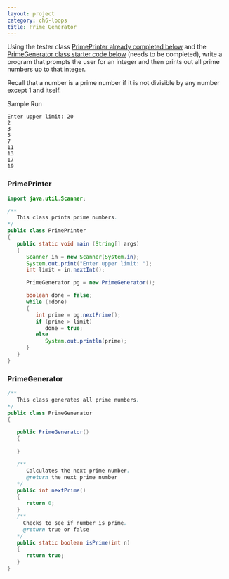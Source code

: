 ```yaml
---
layout: project
category: ch6-loops
title: Prime Generator
---
```


Using the tester class [PrimePrinter already completed below](#primeprinter) and the [PrimeGenerator class starter code below](#primegenerator) (needs to be completed), write a program that prompts the user for an integer and then prints out all prime numbers up to that integer.

Recall that a number is a prime number if it is not divisible by any number except 1 and itself.

Sample Run
```
Enter upper limit: 20
2
3
5
7
11
13
17
19
```

### PrimePrinter
```java
import java.util.Scanner;

/**
   This class prints prime numbers.
*/
public class PrimePrinter
{
   public static void main (String[] args)
   {
      Scanner in = new Scanner(System.in);
      System.out.print("Enter upper limit: ");
      int limit = in.nextInt();

      PrimeGenerator pg = new PrimeGenerator();

      boolean done = false;
      while (!done)
      {
         int prime = pg.nextPrime();
         if (prime > limit)
            done = true;
         else
            System.out.println(prime);
      }
   }
}
```
### PrimeGenerator
```java
/**
   This class generates all prime numbers.
*/
public class PrimeGenerator
{

   public PrimeGenerator()
   {

   }

   /**
      Calculates the next prime number.
      @return the next prime number
   */
   public int nextPrime()
   {
      return 0;
   }
   /**
	 Checks to see if number is prime.
	 @return true or false
   */
   public static boolean isPrime(int n)
   {
      return true;
   }
}
```
